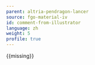 ```yaml
---
parent: altria-pendragon-lancer
source: fgo-material-iv
id: comment-from-illustrator
language: zh
weight: 5
profile: true
---
```


{{missing}}
